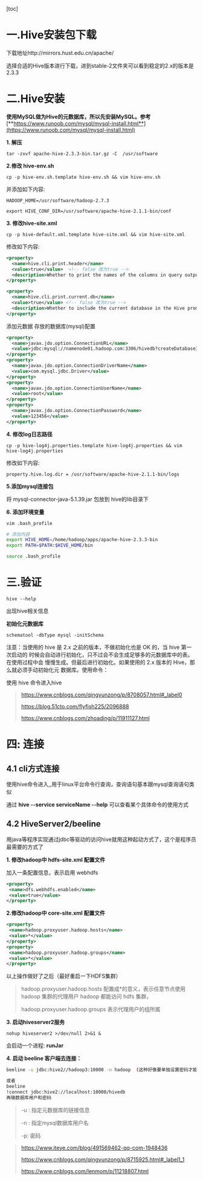 [toc]

# **一.Hive安装包下载**

下载地址http://mirrors.hust.edu.cn/apache/

选择合适的Hive版本进行下载，进到stable-2文件夹可以看到稳定的2.x的版本是2.3.3

# **二.Hive安装**

**使用MySQL做为Hive的元数据库，所以先安装MySQL。参考** [**https://www.runoob.com/mysql/mysql-install.html**](https://www.runoob.com/mysql/mysql-install.html)

**1. 解压** 

`tar -zxvf apache-hive-2.3.3-bin.tar.gz -C  /usr/software`

**2.修改 hive-env.sh**

`cp -p hive-env.sh.template hive-env.sh && vim hive-env.sh`

并添加如下内容:

```shell
HADOOP_HOME=/usr/software/hadoop-2.7.3

export HIVE_CONF_DIR=/usr/software/apache-hive-2.1.1-bin/conf
```



**3. 修改hive-site.xml**

`cp -p hive-default.xml.template hive-site.xml && vim hive-site.xml`

修改如下内容:

```xml
<property>
  <name>hive.cli.print.header</name>
  <value>true</value>  <!-- false 改为true -->
  <description>Whether to print the names of the columns in query output.</description>
</property>

<property>
  <name>hive.cli.print.current.db</name>
  <value>true</value> <!-- false 改为true -->
  <description>Whether to include the current database in the Hive prompt.</description>
</property>
```



添加元数据 存放的数据库(mysql)配置

```xml
<property>
  <name>javax.jdo.option.ConnectionURL</name>
  <value>jdbc:mysql://namenode01.hadoop.com:3306/hivedb?createDatabaseIfNotExist=true</value>
</property>
<property>
  <name>javax.jdo.option.ConnectionDriverName</name>
  <value>com.mysql.jdbc.Driver</value>
</property>
<property>
  <name>javax.jdo.option.ConnectionUserName</name>
  <value>root</value>
</property>
<property>
  <name>javax.jdo.option.ConnectionPassword</name>
  <value>123456</value>
</property>
```



**4. 修改log日志路径**

`cp -p hive-log4j.properties.template hive-log4j.properties && vim hive-log4j.properties`

修改如下内容:

`property.hive.log.dir = /usr/software/apache-hive-2.1.1-bin/logs`

**5.添加mysql连接包**

将 mysql-connector-java-5.1.39.jar 包放到 hive的lib目录下

**6. 添加环境变量**

```sh
vim .bash_profile

# 添加内容
export HIVE_HOME=/home/hadoop/apps/apache-hive-2.3.3-bin
export PATH=$PATH:$HIVE_HOME/bin

source .bash_profile
```



# **三.验证**

`hive --help`

出现hive相关信息

**初始化元数据库**

`schematool -dbType mysql -initSchema`

注意：当使用的 hive 是 2.x 之前的版本，不做初始化也是 OK 的，当 hive 第一次启动的 时候会自动进行初始化，只不过会不会生成足够多的元数据库中的表。在使用过程中会 慢慢生成。但最后进行初始化。如果使用的 2.x 版本的 Hive，那么就必须手动初始化元 数据库。使用命令：

使用 hive 命令进入hive

> https://www.cnblogs.com/qingyunzong/p/8708057.html#_label0
>
> https://blog.51cto.com/flyfish225/2096888
>
> https://www.cnblogs.com/zhoading/p/11911127.html

# **四: 连接**

## **4.1 cli方式连接**

使用hive命令进入,,用于linux平台命令行查询，查询语句基本跟mysql查询语句类似

通过 **hive --service serviceName --help** 可以查看某个具体命令的使用方式

## **4.2  HiveServer2/beeline**

用java等程序实现通过jdbc等驱动的访问hive就用这种起动方式了，这个是程序员最需要的方式了

**1. 修改hadoop中  hdfs-site.xml 配置文件**

加入一条配置信息，表示启用 webhdfs

```xml
<property>
 <name>dfs.webhdfs.enabled</name>
 <value>true</value>
</property>
```



**2.修改hadoop中  core-site.xml 配置文件**

```xml
<property>
 <name>hadoop.proxyuser.hadoop.hosts</name>
 <value>*</value>
</property>
<property>
 <name>hadoop.proxyuser.hadoop.groups</name>
 <value>*</value>
</property>
```



以上操作做好了之后（最好重启一下HDFS集群）

>  hadoop.proxyuser.hadoop.hosts 配置成*的意义，表示任意节点使用 hadoop 集群的代理用户 hadoop 都能访问 hdfs 集群，
>
> hadoop.proxyuser.hadoop.groups 表示代理用户的组所属

**3. 启动hiveserver2服务**

`nohup hiveserver2 >/dev/null 2>&1 &`

会启动一个进程:  **runJar**

**4. 启动 beeline 客户端去连接：**

```sh
beeline -u jdbc:hive2//hadoop3:10000 -n hadoop  (这种好像要单独设置密码才能使用)

或者
beeline
!connect jdbc:hive2://localhost:10000/hivedb
再输数据库用户和密码

```



> -u : 指定元数据库的链接信息
>
> -n : 指定mysql数据库用户名
>
> -p:  密码

> https://www.iteye.com/blog/491569462-qq-com-1948436
>
> https://www.cnblogs.com/qingyunzong/p/8715925.html#_label1_1
>
> https://www.cnblogs.com/lenmom/p/11218807.html